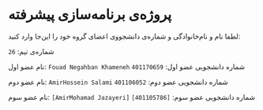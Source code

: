 # پروژه‌ی برنامه‌سازی پیشرفته
لطفا نام و نام‌خانوادگی و شماره‌ی دانشجووی اعضای گروه خود را این‌جا وارد کنید:

شماره‌ی تیم: `26`

نام عضو اول: `Fouad Negahban Khameneh`
شماره دانشجویی عضو اول: `401170659`

نام عضو دوم: `AmirHossein Salami`
شماره دانشجویی عضو دوم: `401106052`

نام عضو سوم: `[AmirMohamad Jazayeri]`
شماره دانشجویی عضو سوم: `[401105786]`
